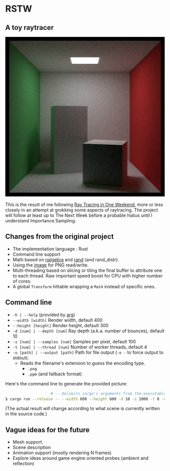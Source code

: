 # RSTW
## A toy raytracer

![Sample picture](/.meta/rotation_boxes.png)

This is the result of me following [Ray Tracing in One Weekend][rtiow],
more or less closely in an attempt at grokking some aspects of raytracing. The
project will follow at least up to The Next Week before a probable hiatus until
I understand Importance Sampling.

## Changes from the original project
- The implementation language : Rust
- Command line support
- Math based on [nalgebra] and [rand] (and rand_distr).
- Using the [image] for PNG read/write.
- Multi-threading based on slicing or tiling the final buffer to attribute one
  to each thread. Raw important speed boost for CPU with higher number of
  cores.
- A global `Transform` hittable wrapping a `Mat4` instead of specific ones.

## Command line
- `-h | --help` (provided by [arg])
- `--width [width]` Render width, default 400
- `--height [height]` Render height, default 300
- `-d [num] | --depth [num]` Ray depth (a.k.a. number of bounces), default 10
- `-s [num] | --samples [num]` Samples per pixel, default 100
- `-t [num] | --thread [num]` Number of worker threads, default 4
- `-o [path] | --output [path]` Path for file output (`-o -` to force output
  to stdout).
  - Reads the filename's extension to guess the encoding type.
    - `.png`
    - `.ppm` (and fallback format)

Here's the command line to generate the provided picture:

```sh
                    # -- Delimits cargo's arguments from the executable's
$ cargo run --release -- --width 600 --height 600 -d 10 -s 1000 -t 8 -o .meta/rotation_boxes.png
```

(The actual result *will* change according to what scene is currently written
in the source code.)

## Vague ideas for the future

- Mesh support.
- Scene description
- Animation support (mostly rendering N frames)
- Explore ideas around game engine oriented probes (ambient and reflection)

[rtiow]:https://raytracing.github.io/
[image]:https://crates.io/crates/image
[nalgebra]:https://nalgebra.org/
[rand]:https://rust-random.github.io/book/
[arg]: https://github.com/DoumanAsh/arg.rs
